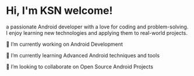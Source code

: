 # Hi, I'm KSN welcome!
a passionate Android developer with a love for coding and problem-solving. I enjoy learning new technologies and applying them to real-world projects.

🔭 I’m currently working on Android Development

🌱 I’m currently learning Advanced Android techniques and tools

👯 I’m looking to collaborate on Open Source Android Projects

